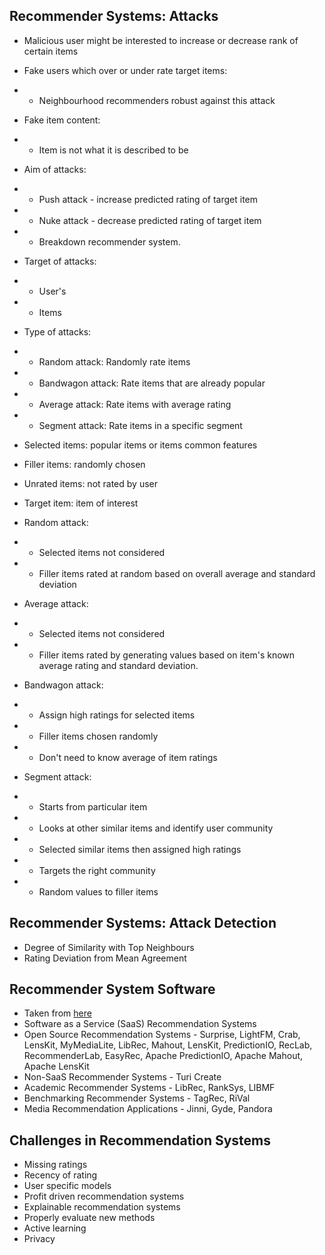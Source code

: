 ## Recommender Systems: Attacks
- Malicious user might be interested to increase or decrease rank of certain items
- Fake users which over or under rate target items:
- - Neighbourhood recommenders robust against this attack
- Fake item content:
- - Item is not what it is described to be
- Aim of attacks:
- - Push attack - increase predicted rating of target item
- - Nuke attack - decrease predicted rating of target item
- - Breakdown recommender system.
- Target of attacks:
- - User's
- - Items
- Type of attacks:
- - Random attack: Randomly rate items
- - Bandwagon attack: Rate items that are already popular
- - Average attack: Rate items with average rating
- - Segment attack: Rate items in a specific segment
- Selected items: popular items or items common features
- Filler items: randomly chosen
- Unrated items: not rated by user
- Target item: item of interest

- Random attack: 
- - Selected items not considered
- - Filler items rated at random based on overall average and standard deviation
- Average attack:
- - Selected items not considered
- - Filler items rated by generating values based on item's known average rating and standard 
    deviation.
- Bandwagon attack:
- - Assign high ratings for selected items
- - Filler items chosen randomly
- - Don't need to know average of item ratings
- Segment attack:
- - Starts from particular item
- - Looks at other similar items and identify user community
- - Selected similar items then assigned high ratings
- - Targets the right community
- - Random values to filler items

## Recommender Systems: Attack Detection
- Degree of Similarity with Top Neighbours
- Rating Deviation from Mean Agreement

## Recommender System Software
- Taken from [here](https://github.com/grahamjenson/recommender-systems)
- Software as a Service (SaaS) Recommendation Systems
- Open Source Recommendation Systems - Surprise, LightFM, Crab, LensKit, MyMediaLite, LibRec, Mahout, LensKit, PredictionIO, RecLab, RecommenderLab, EasyRec, Apache PredictionIO, Apache Mahout, Apache LensKit
- Non-SaaS Recommender Systems - Turi Create
- Academic Recommender Systems - LibRec, RankSys, LIBMF
- Benchmarking Recommender Systems - TagRec, RiVal
- Media Recommendation Applications - Jinni, Gyde, Pandora

## Challenges in Recommendation Systems
- Missing ratings
- Recency of rating
- User specific models
- Profit driven recommendation systems
- Explainable recommendation systems
- Properly evaluate new methods
- Active learning
- Privacy
